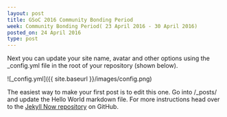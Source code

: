 ```yaml
---
layout: post
title: GSoC 2016 Community Bonding Period
week: Community Bonding Period( 23 April 2016 - 30 April 2016)
posted_on: 24 April 2016
type: post
---
```


Next you can update your site name, avatar and other options using the _config.yml file in the root of your repository (shown below).

![_config.yml]({{ site.baseurl }}/images/config.png)

The easiest way to make your first post is to edit this one. Go into /_posts/ and update the Hello World markdown file. For more instructions head over to the [Jekyll Now repository](https://github.com/barryclark/jekyll-now) on GitHub.
